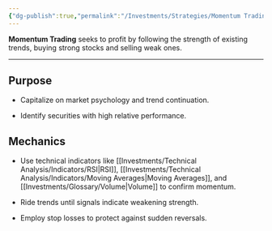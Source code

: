 ```yaml
---
{"dg-publish":true,"permalink":"/Investments/Strategies/Momentum Trading/"}
---
```


**Momentum Trading** seeks to profit by following the strength of existing trends, buying strong stocks and selling weak ones.

---

## Purpose

- Capitalize on market psychology and trend continuation.
    
- Identify securities with high relative performance.
    

## Mechanics

- Use technical indicators like [[Investments/Technical Analysis/Indicators/RSI\|RSI]], [[Investments/Technical Analysis/Indicators/Moving Averages\|Moving Averages]], and [[Investments/Glossary/Volume\|Volume]] to confirm momentum.
    
- Ride trends until signals indicate weakening strength.
    
- Employ stop losses to protect against sudden reversals.